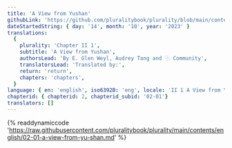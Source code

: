 ```yaml
---
title: 'A View from Yushan'
githubLink: 'https://github.com/pluralitybook/plurality/blob/main/contents/english/02-01-a-view-from-yu-shan.md'
dateStartedString: { day: '14', month: '10', year: '2023' }
translations:
  {
    plurality: 'Chapter II 1',
    subtitle: 'A View from Yushan',
    authorsLead: 'By E. Glen Weyl, Audrey Tang and ⿻ Community',
    translatorsLead: 'Translated by:',
    return: 'return',
    chapters: 'chapters',
  }
language: { en: 'english', iso6392B: 'eng', locale: 'II 1 A View from Yushan' }
chapterid: { chapterid: 2, chapterid_subid: '02-01'}
translators: []
---
```

{% readdynamiccode 'https://raw.githubusercontent.com/pluralitybook/plurality/main/contents/english/02-01-a-view-from-yu-shan.md' %}
